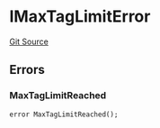 # IMaxTagLimitError
[Git Source](https://github.com/thrackle-io/tron/blob/826eee0e9167e4ceebe5bb3df2058b377df8b6bc/src/common/IErrors.sol)


## Errors
### MaxTagLimitReached

```solidity
error MaxTagLimitReached();
```

